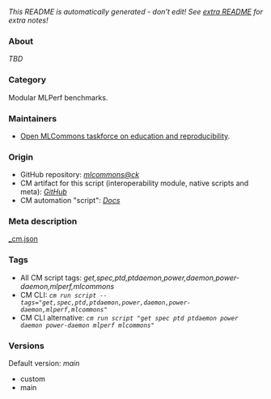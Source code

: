 *This README is automatically generated - don't edit! See [extra README](README-extra.md) for extra notes!*

### About

*TBD*

### Category

Modular MLPerf benchmarks.

### Maintainers

* [Open MLCommons taskforce on education and reproducibility](https://github.com/mlcommons/ck/blob/master/docs/mlperf-education-workgroup.md).

### Origin

* GitHub repository: *[mlcommons@ck](https://github.com/mlcommons/ck/tree/master/cm-mlops)*
* CM artifact for this script (interoperability module, native scripts and meta): *[GitHub](https://github.com/mlcommons/ck/tree/master/cm-mlops/script/get-spec-ptd)*
* CM automation "script": *[Docs](https://github.com/octoml/ck/blob/master/docs/list_of_automations.md#script)*


### Meta description
[_cm.json](_cm.json)


### Tags
* All CM script tags: *get,spec,ptd,ptdaemon,power,daemon,power-daemon,mlperf,mlcommons*
* CM CLI: *`cm run script --tags="get,spec,ptd,ptdaemon,power,daemon,power-daemon,mlperf,mlcommons"`*
* CM CLI alternative: *`cm run script "get spec ptd ptdaemon power daemon power-daemon mlperf mlcommons"`*


### Versions
Default version: *main*

* custom
* main